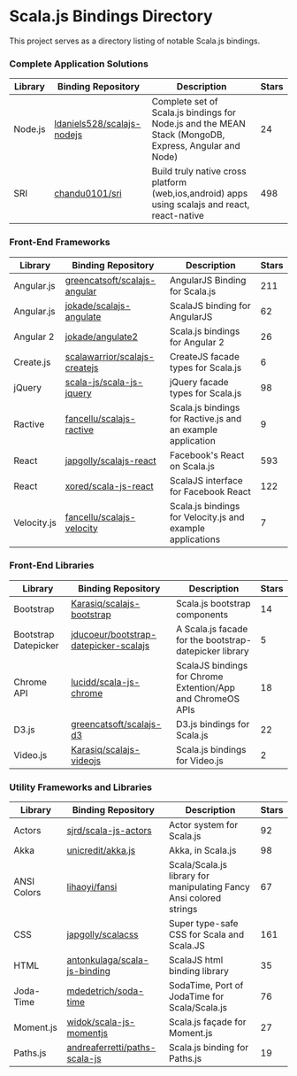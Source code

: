 # Scala.js Bindings Directory
This project serves as a directory listing of notable Scala.js bindings.

### Complete Application Solutions

| Library    | Binding Repository                                              | Description               | Stars  | 
|------------|-----------------------------------------------------------------|---------------------------|--------|
| Node.js    | [ldaniels528/scalajs-nodejs](https://github.com/ldaniels528/scalajs-nodejs) | Complete set of Scala.js bindings for Node.js and the MEAN Stack (MongoDB, Express, Angular and Node) | 24 |
| SRI        | [chandu0101/sri](https://github.com/chandu0101/sri)             | Build truly native cross platform (web,ios,android) apps using scalajs and react, react-native | 498 |

### Front-End Frameworks

| Library    | Binding Repository                                              | Description               | Stars  | 
|------------|-----------------------------------------------------------------|---------------------------|--------|
| Angular.js | [greencatsoft/scalajs-angular](https://github.com/greencatsoft/scalajs-angular) | AngularJS Binding for Scala.js | 211 |
| Angular.js | [jokade/scalajs-angulate](https://github.com/jokade/scalajs-angulate) | ScalaJS binding for AngularJS | 62 |
| Angular 2  | [jokade/angulate2](https://github.com/jokade/angulate2)         | Scala.js bindings for Angular 2 | 26 |
| Create.js  | [scalawarrior/scalajs-createjs](https://github.com/scalawarrior/scalajs-createjs) |CreateJS facade types for Scala.js | 6 |
| jQuery     | [scala-js/scala-js-jquery](https://github.com/scala-js/scala-js-jquery) | jQuery facade types for Scala.js | 98 |
| Ractive    | [fancellu/scalajs-ractive](https://github.com/fancellu/scalajs-ractive) | Scala.js bindings for Ractive.js and an example application | 9 |
| React      | [japgolly/scalajs-react](https://github.com/japgolly/scalajs-react) | Facebook's React on Scala.js | 593 |
| React      | [xored/scala-js-react](https://github.com/xored/scala-js-react) | ScalaJS interface for Facebook React | 122 |
| Velocity.js| [fancellu/scalajs-velocity](https://github.com/fancellu/scalajs-velocity) | Scala.js bindings for Velocity.js and example applications | 7 |

### Front-End Libraries 

| Library    | Binding Repository                                              | Description               | Stars  | 
|------------|-----------------------------------------------------------------|---------------------------|--------|
| Bootstrap  | [Karasiq/scalajs-bootstrap](https://github.com/Karasiq/scalajs-bootstrap) | Scala.js bootstrap components | 14 |
| Bootstrap Datepicker | [jducoeur/bootstrap-datepicker-scalajs](https://github.com/jducoeur/bootstrap-datepicker-scalajs) | A Scala.js facade for the bootstrap-datepicker library| 5 |
| Chrome API | [lucidd/scala-js-chrome](https://github.com/lucidd/scala-js-chrome) | ScalaJS bindings for Chrome Extention/App and ChromeOS APIs | 18 |
| D3.js      | [greencatsoft/scalajs-d3](https://github.com/greencatsoft/scalajs-d3) | D3.js bindings for Scala.js | 22 |
| Video.js   | [Karasiq/scalajs-videojs](https://github.com/Karasiq/scalajs-videojs) | Scala.js bindings for Video.js | 2 |

### Utility Frameworks and Libraries 

| Library    | Binding Repository                                              | Description               | Stars  | 
|------------|-----------------------------------------------------------------|---------------------------|--------|
| Actors     | [sjrd/scala-js-actors](https://github.com/sjrd/scala-js-actors) | Actor system for Scala.js | 92     |
| Akka       | [unicredit/akka.js](https://github.com/unicredit/akka.js)       | Akka, in Scala.js         | 98     |
| ANSI Colors| [lihaoyi/fansi](https://github.com/lihaoyi/fansi)               | Scala/Scala.js library for manipulating Fancy Ansi colored strings | 67 |
| CSS        | [japgolly/scalacss](https://github.com/japgolly/scalacss)       | Super type-safe CSS for Scala and Scala.JS | 161 |
| HTML       | [antonkulaga/scala-js-binding](https://github.com/antonkulaga/scala-js-binding) | ScalaJS html binding library | 35 |
| Joda-Time  | [mdedetrich/soda-time](https://github.com/mdedetrich/soda-time) | SodaTime, Port of JodaTime for Scala/Scala.js | 76 |
| Moment.js  | [widok/scala-js-momentjs](https://github.com/widok/scala-js-momentjs) | Scala.js façade for Moment.js | 27 |
| Paths.js   | [andreaferretti/paths-scala-js](https://github.com/andreaferretti/paths-scala-js) | Scala.js binding for Paths.js | 19 |

